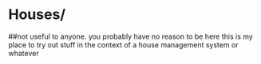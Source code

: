 # Houses/
##not useful to anyone. you probably have no reason to be here
this is my place to try out stuff in the context of a house management system or whatever
